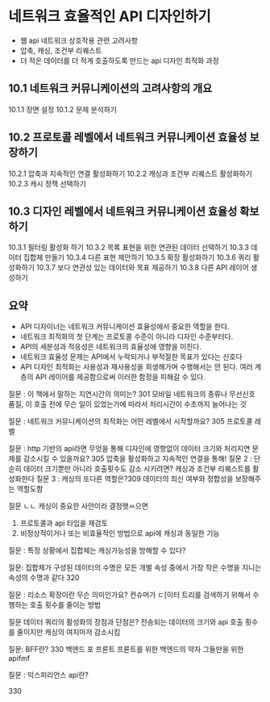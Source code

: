 # 네트워크 효율적인 API 디자인하기

- 웹 api 네트워크 상호작용 관련 고려사항
- 압축, 캐싱, 조건부 리퀘스트
- 더 적은 데이터를 더 적게 호출하도록 만드는 api 디자인 최적화 과정

## 10.1 네트워크 커뮤니케이션의 고려사항의 개요

10.1.1 장면 설정
10.1.2 문제 분석하기

## 10.2 프로토콜 레벨에서 네트워크 커뮤니케이션 효율성 보장하기

10.2.1 압축과 지속적인 연결 활성화하기
10.2.2 캐싱과 조건부 리퀘스트 활성화하기
10.2.3 캐시 정책 선택하기

## 10.3 디자인 레벨에서 네트워크 커뮤니케이션 효율성 확보하기

10.3.1 필터링 활성화 하기
10.3.2 목록 표현을 위한 연관된 데이터 선택하기
10.3.3 데이터 집합체 만들기
10.3.4 다른 표현 제안하기
10.3.5 확장 활성화하기
10.3.6 쿼리 활성화하기
10.3.7 보다 연관성 있는 데이터와 목표 제공하기
10.3.8 다른 API 레이어 생성하기

## 요약
- API 디자이너는 네트워크 커뮤니케이션 효율성에서 중요한 역할을 한다.
- 네트워크 최적화의 첫 단계는 프로토콜 수준이 아니라 디자인 수준부터다.
- API의 세분성과 적응성은 네트워크의 효율성에 영향을 미친다.
- 네트워크 효율성 문제는 API에서 누락되거나 부적절한 목표가 있다는 신호다
- API 디자인 최적화는 사용성과 재사용성을 희생해가며 수행해서는 안 된다. 여러 계층의 API 레이어를 제공함으로써 이러한 함정을 피해갈 수 있다.

질문 : 이 책에서 말하는 지연시간의 의미는? 301
모바일 네트워크의 종류나 무선신호 품질, 이 호출 전에 무슨 일이 있었는가에 따라서 처리시간이 수초까지 늘어나는 것

질문 : 네트워크 커뮤니케이션의 최적화는 어떤 레벨에서 시작할까요? 305
프로토콜 레벨

질문 : http 기반의 api라면 무엇을 통해 디자인에 영향없이 데이터 크기와 처리지연 문제를 감소시킬 수 있을까요? 305
압축을 활성화하고 지속적인 연결을 통해!
질문 2 : 단순히 데이터 크기뿐만 아니라 호출횟수도 감소 시키려면?
캐싱과 조건부 리퀘스트를 활성화한다
질문 3 : 캐싱의 또다른 역할은?309
데이터의 최신 여부와 정합성을 보장해주는 역할도함 

질문 ㄴㄴ 캐싱이 중요한 사안이라 결정햇ㅆ으면
1. 프로토콜과 api 타입을 재검토
2. 비정상적이거나 또는 비효율적인 방법으로 api에 캐싱과 동일한 기능 
                                                                                                                                                                                       
질문 : 특정 상황에서 집합체는 캐싱가능성을 방해할 수 있다?

질문: 집합체가 구성된 데이터의 수명은 모든 개별 속성 중에서 가장 작은 수명을 지니는 속성의 수명과 같다 320

질문 : 리소스 확장이란 무슨 의미인가요?
컨슈머가 ㄷ[이터 트리를 검색하기 위해서 수행하는 호출 횟수를 줄이는 방법

질문 데이터 쿼리의 활성화의 장점과 단점은? 
전송되는 데이터의 크기와 api 호출 횟수를 줄이지만 캐싱의 여지마저 감소시킴

질문: BFF란? 330
백엔드 포 프론트
프론트를 위한 백엔드의 약자
그들만을 위한 apifmf 

질문 : 익스피리언스 api란?

330
